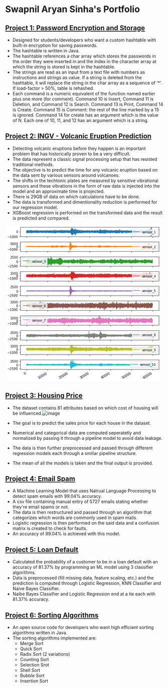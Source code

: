# Swapnil Aryan Sinha's Portfolio

## [Project 1: Password Encryption and Storage](https://github.com/SwapnilAryan97/Hashing)
* Designed for students/developers who want a custom hashtable with built-in encryption for saving passwords.
* The hashtable is written in Java.
* The hashtable references a char array which stores the passwords in the order they were inserted in and the index in the character array at which the string is stored is kept in the hashtable.
* The strings are read as an input from a text file with numbers as instructions and strings as value. If a string is deleted from the hashtable, it will replace the string in the char array as a sequence of ‘*’. If load-factor  > 50%, table is rehashed.
* Each command is a numeric equivalent of the function named earlier plus one more (for comment). Command 10 is Insert, Command 11 is Deletion, and Command 12 is Search. Command 13 is Print, Command 14 is Create. Command 15 is Comment: the rest of the line marked by a 15 is ignored. Command 14 for create has an argument which is the value of N. Each one of 10, 11, and 12 has an argument which is a string.

## [Project 2: INGV - Volcanic Eruption Prediction](https://github.com/SwapnilAryan97/projects/blob/master/ingv-volcanic-eruption-prediction-using-xgboost.ipynb)
* Detecting volcanic eruptions before they happen is an important problem that has historically proven to be a very difficult.
* The data represent a classic signal processing setup that has resisted traditional methods.
* The objective is to predict the time for any volcanic eruption based on the data sent by various sensors around volcanoes.
* The shifts in the techtonic plates are measured by sensitive vibrational sensors and these vibrations in the form of raw data is injected into the model and an approximate time is projected.
* There is 29GB of data on which calculations have to be done.
* The data is transformed and dimentionality reduction is performed for our regression model.
* XGBoost regression is performed on the transformed data and the result is predicted and compared.

![](https://github.com/SwapnilAryan97/Swapnil_Sinha_Portfolio/blob/main/images/Unknown.png)

## [Project 3: Housing Price](https://github.com/SwapnilAryan97/Swapnil_Sinha_Portfolio/blob/main/images/Unknown.png)
* The dataset contains 81 attributes based on which cost of housing will be influenced.![image](https://user-images.githubusercontent.com/18083356/139595971-2d6d7458-2bdf-4927-9492-717650b6deba.png)

* The goal is to predict the sales price for each house in the dataset.
* Numerical and categorical data are computed seperatetly and normalized by passing it through a pipeline model to avoid data leakage.
* The data is then further preprocessed and passed through different regression models each through a smiliar pipeline structure. 
* The mean of all the models is taken and the final output is provided.

## [Project 4: Email Spam](https://github.com/SwapnilAryan97/projects/blob/master/EmailSpamDetection.ipynb)
* A Machine Learning Model that uses Natrual Language Processing to detect spam emails with 99.04% accuracy.
* A csv file containing manual entry of 5727 emails stating whether they're email spams or not.
* The data is then restructured and passed through an algorithm that categorizes which words are commonly used in spam mails.
* Logistic regression is then performed on the said data and a confusion matrix is created to check for faults.
* An accuracy of 99.04% is achieved with this model.

## [Project 5: Loan Default](https://github.com/SwapnilAryan97/projects/blob/master/LoanDefaultPrediction.ipynb)
* Calculated the probability of a customer to be in a loan default with an accuracy of 81.37% by programming an ML model using 3 classifier algorithms.
* Data is preprocessed (fill missing data, feature scaling, etc.) and the prediction is computed through Logistic Regression, KNN Classifier and Naive Bayes Classifier.
* Naibe Bayes Classifier and Logistic Regression end at a tie each with 81.37% accuracy.

## [Project 6: Sorting Algorithms](https://github.com/SwapnilAryan97/sorting_java)
* An open source code for developers who want high efficient sorting algorithms written in Java.
* The sorting algorithms implemented are: 
  - Merge Sort
  - Quick Sort
  - Radix Sort (2 variations)
  - Counting Sort
  - Selection Srot
  - Shell Sort
  - Bubble Sort
  - Insertion Sort
